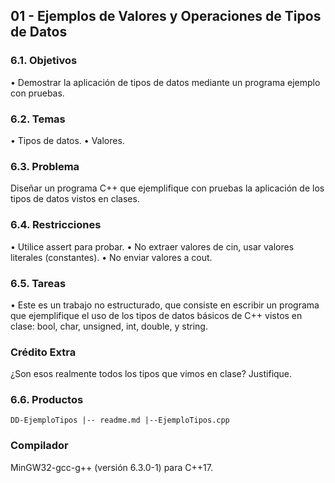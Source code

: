 ## 01 - Ejemplos de Valores y Operaciones de Tipos de Datos

### 6.1. Objetivos

• Demostrar la aplicación de tipos de datos mediante un programa ejemplo con pruebas.

### 6.2. Temas

• Tipos de datos.
• Valores.

### 6.3. Problema

Diseñar un programa C++ que ejemplifique con pruebas la aplicación de los tipos de datos vistos en clases.

### 6.4. Restricciones

• Utilice assert para probar.
• No extraer valores de cin, usar valores literales (constantes).
• No enviar valores a cout.

### 6.5. Tareas

• Este es un trabajo no estructurado, que consiste en escribir un programa que ejemplifique el uso de los tipos de datos básicos de C++ vistos en clase: bool, char, unsigned, int, double, y string.

### Crédito Extra

¿Son esos realmente todos los tipos que vimos en clase?
Justifique.

### 6.6. Productos
`DD-EjemploTipos
 |-- readme.md
  |--EjemploTipos.cpp`

### Compilador
MinGW32-gcc-g++ (versión 6.3.0-1) para C++17.
